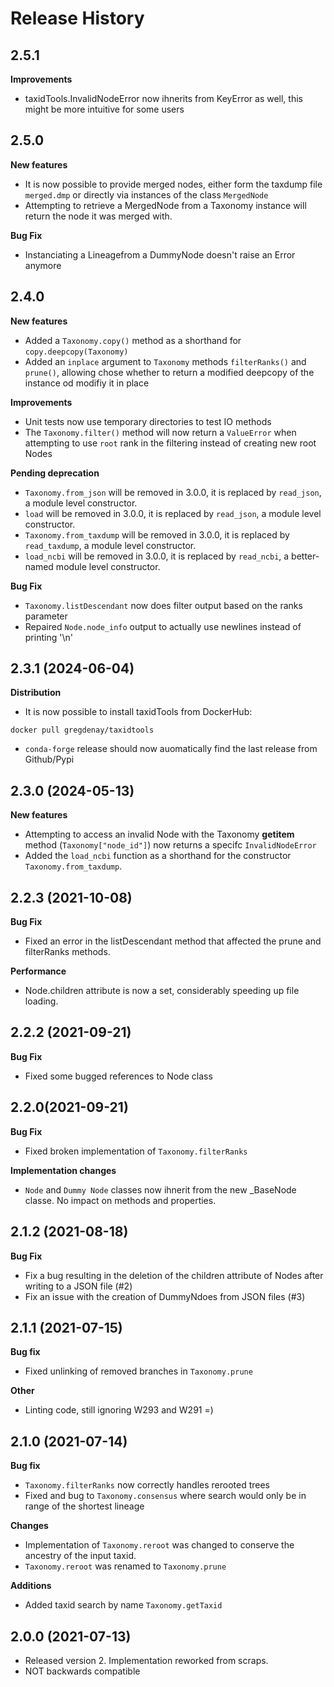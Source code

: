 # Release History

## 2.5.1

**Improvements**

* taxidTools.InvalidNodeError now ihnerits from KeyError as well, this might be more intuitive for some users

## 2.5.0

**New features**

* It is now possible to provide merged nodes, either form the taxdump file `merged.dmp` or directly via instances of the class `MergedNode`
* Attempting to retrieve a MergedNode from a Taxonomy instance will return the node it was merged with.

**Bug Fix**

* Instanciating a Lineagefrom a DummyNode doesn't raise an Error anymore

## 2.4.0

**New features**

* Added a `Taxonomy.copy()` method as a shorthand for `copy.deepcopy(Taxonomy)`
* Added an `inplace` argument to `Taxonomy` methods `filterRanks()` and `prune()`, allowing chose whether to return a modified deepcopy of the instance od modifiy it in place

**Improvements**

* Unit tests now use temporary directories to test IO methods
* The `Taxonomy.filter()` method will now return a `ValueError` when attempting to use `root` rank in the filtering instead of creating new root Nodes

**Pending deprecation**

* `Taxonomy.from_json` will be removed in 3.0.0, it is replaced by `read_json`, a module level constructor.
* `load` will be removed in 3.0.0, it is replaced by `read_json`, a module level constructor.
* `Taxonomy.from_taxdump` will be removed in 3.0.0, it is replaced by `read_taxdump`, a module level constructor.
* `load_ncbi` will be removed in 3.0.0, it is replaced by `read_ncbi`, a better-named module level constructor.

**Bug Fix**

* `Taxonomy.listDescendant` now does filter output based on the ranks parameter
* Repaired `Node.node_info` output to actually use newlines instead of printing '\n'

## 2.3.1 (2024-06-04)

**Distribution**

* It is now possible to install taxidTools from DockerHub:

```
docker pull gregdenay/taxidtools
```

* `conda-forge` release should now auomatically find the last release from Github/Pypi

## 2.3.0 (2024-05-13)

**New features**

* Attempting to access an invalid Node with the Taxonomy __getitem__ method (`Taxonomy["node_id"]`) now returns a specifc `InvalidNodeError`
* Added the `load_ncbi` function as a shorthand for the constructor `Taxonomy.from_taxdump`.

## 2.2.3 (2021-10-08)

**Bug Fix**

* Fixed an error in the listDescendant method that affected the prune and filterRanks methods.

**Performance**

* Node.children attribute is now a set, considerably speeding up file loading.

## 2.2.2 (2021-09-21)

**Bug Fix**

* Fixed some bugged references to Node class

## 2.2.0(2021-09-21)

**Bug Fix**

* Fixed broken implementation of `Taxonomy.filterRanks`

**Implementation changes**

* `Node` and `Dummy Node` classes now ihnerit from the new _BaseNode classe. No impact on methods and properties.

## 2.1.2 (2021-08-18)

**Bug Fix**

* Fix a bug resulting in the deletion of the children attribute of Nodes after writing to a JSON file (#2)
* Fix an issue with the creation of DummyNdoes from JSON files (#3)

## 2.1.1 (2021-07-15)

**Bug fix**

* Fixed unlinking of removed branches in `Taxonomy.prune`

**Other**

* Linting code, still ignoring W293 and W291 =)

## 2.1.0 (2021-07-14)

**Bug fix**

* `Taxonomy.filterRanks` now correctly handles rerooted trees
* Fixed and bug to `Taxonomy.consensus` where search would only be in range of the shortest lineage

**Changes**

* Implementation of `Taxonomy.reroot` was changed to conserve the ancestry of the input taxid.
* `Taxonomy.reroot` was renamed to `Taxonomy.prune`

**Additions**

* Added taxid search by name `Taxonomy.getTaxid`

## 2.0.0 (2021-07-13)

* Released version 2. Implementation reworked from scraps. 
* NOT backwards compatible
